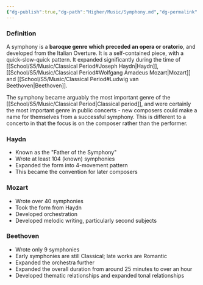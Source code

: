```yaml
---
{"dg-publish":true,"dg-path":"Higher/Music/Symphony.md","dg-permalink":"music/symphony","permalink":"/music/symphony/"}
---
```



### Definition
A symphony is a **baroque genre which preceded an opera or oratorio**, and developed from the Italian Overture. It is a self-contained piece, with a quick-slow-quick pattern. It expanded significantly during the time of [[School/S5/Music/Classical Period#Joseph Haydn\|Haydn]], [[School/S5/Music/Classical Period#Wolfgang Amadeus Mozart\|Mozart]] and [[School/S5/Music/Classical Period#Ludwig van Beethoven\|Beethoven]].

The symphony became arguably the most important genre of the [[School/S5/Music/Classical Period\|Classical period]], and were certainly the most important genre in public concerts - new composers could make a name for themselves from a successful symphony. This is different to a concerto in that the focus is on the composer rather than the performer.

### Haydn
- Known as the "Father of the Symphony"
- Wrote at least 104 (known) symphonies
- Expanded the form into 4-movement pattern
- This became the convention for later composers

### Mozart
- Wrote over 40 symphonies
- Took the form from Haydn
- Developed orchestration
- Developed melodic writing, particularly second subjects

### Beethoven
- Wrote only 9 symphonies
- Early symphonies are still Classical; late works are Romantic
- Expanded the orchestra further
- Expanded the overall duration from around 25 minutes to over an hour
- Developed thematic relationships and expanded tonal relationships

